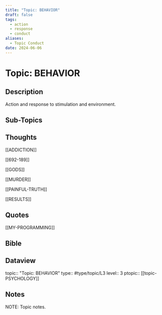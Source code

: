 ```yaml
---
title: "Topic: BEHAVIOR"
draft: false
tags:
  - action
  - response
  - conduct
aliases:
  - Topic Conduct
date: 2024-06-06
---
```

# Topic: BEHAVIOR 
## Description
Action and response to stimulation and environment.

## Sub-Topics

## Thoughts
[[ADDICTION]]

[[692-189]]

[[GODS]]

[[MURDER]]

[[PAINFUL-TRUTH]]

[[RESULTS]]

## Quotes
[[MY-PROGRAMMING]]

## Bible
## Dataview
topic:: "Topic: BEHAVIOR"
type:: #type/topic/L3
level:: 3
ptopic:: [[topic-PSYCHOLOGY]]

## Notes
NOTE: Topic notes.

